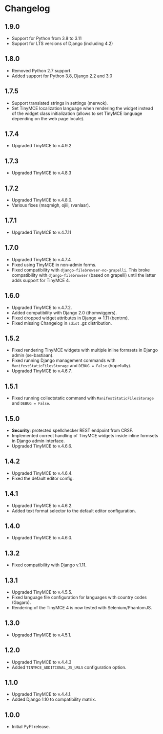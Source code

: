 # Changelog

## 1.9.0
- Support for Python from 3.8 to 3.11
- Support for LTS versions of Django (including 4.2)

## 1.8.0
- Removed Python 2.7 support.
- Added support for Python 3.8, Django 2.2 and 3.0

## 1.7.5
- Support translated strings in settings (merwok).
- Set TinyMCE localization language when rendering the widget instead of the widget class initialization (allows to set TinyMCE language depending on the web page locale).

## 1.7.4
- Upgraded TinyMCE to v.4.9.2

## 1.7.3
- Upgraded TinyMCE to v.4.8.3

## 1.7.2
- Upgraded TinyMCE to v.4.8.0.
- Various fixes (maqmigh, ojiii, rvanlaar).

## 1.7.1
- Upgraded TinyMCE to v.4.7.11

## 1.7.0
- Upgraded TinyMCE to v.4.7.4
- Fixed using TinyMCE in non-admin forms.
- Fixed compatibility with `django-filebrowser-no-grapelli`. This broke compatibility with `django-filebrowser` (based on grapelli) until the latter adds support for TinyMCE 4.

## 1.6.0
- Upgraded TinyMCE to v.4.7.2.
- Added compatibility with Django 2.0 (thomwiggers).
- Fixed dropped widget attributes in Django => 1.11 (bentrm).
- Fixed missing Changelog in `sdist` .gz distribution.

## 1.5.2
- Fixed rendering TinyMCE widgets with multiple inline formsets in Django admin (se-bastiaan).
- Fixed running Django management commands with `ManifestStaticFilesStorage` and `DEBUG = False` (hopefully).
- Upgraded TinyMCE to v.4.6.7.

## 1.5.1
- Fixed running collectstatic command with `ManifestStaticFilesStorage` and `DEBUG = False`.

## 1.5.0
- **Security**: protected spellchecker REST endpoint from CRSF.
- Implemented correct handling of TinyMCE widgets inside inline formsets in Django admin interface.
- Upgraded TinyMCE to v.4.6.6.

## 1.4.2
- Upgraded TinyMCE to v.4.6.4.
- Fixed the default editor config.

## 1.4.1
- Upgraded TinyMCE to v.4.6.2.
- Added text format selector to the default editor configuration.

## 1.4.0
- Upgraded TinyMCE to v.4.6.0.

## 1.3.2
- Fixed compatibility with Django v.1.11.

## 1.3.1
- Upgraded TinyMCE to v.4.5.5.
- Fixed language file configuration for languages with country codes (Gagaro).
- Rendering of the TinyMCE 4 is now tested with Selenium/PhantomJS.

## 1.3.0
- Upgraded TinyMCE to v.4.5.1.

## 1.2.0
- Upgraded TinyMCE to v.4.4.3
- Added `TINYMCE_ADDITIONAL_JS_URLS` configuration option.

## 1.1.0
- Upgraded TinyMCE to v.4.4.1.
- Added Django 1.10 to compatibility matrix.

## 1.0.0
- Initial PyPI release.